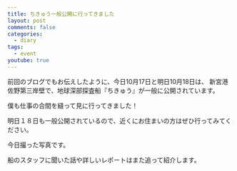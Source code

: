```yaml
---
title: ちきゅう一般公開に行ってきました
layout: post
comments: false
categories:
  - diary
tags:
  - event
youtube: true
---
```

前回のブログでもお伝えしたように、今日10月17日と明日10月18日は、
新宮港佐野第三岸壁で、地球深部探査船『ちきゅう』が一般に公開されています。

僕も仕事の合間を縫って見に行ってきました！

明日１８日も一般公開されているので、近くにお住まいの方はぜひ行ってみてください。

今日撮った写真です。

<amp-youtube data-videoid="TBdpENj25A8" layout="responsive" width="480" height="270"></amp-youtube>

船のスタッフに聞いた話や詳しいレポートはまた追って紹介します。
